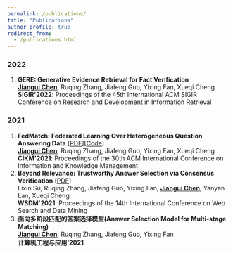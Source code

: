 ```yaml
---
permalink: /publications/
title: "Publications"
author_profile: true
redirect_from: 
  - /publications.html
---
```



<!-- You can also find my publications on <a href="https://scholar.google.com/citations?user=6U4SXnUAAAAJ&hl=en">my Google Scholar profile</a>. -->

### 2022
1. **GERE: Generative Evidence Retrieval for Fact Verification**  <br>
<ins>**Jiangui Chen**</ins>, Ruqing Zhang, Jiafeng Guo, Yixing Fan, Xueqi Cheng <br>
**SIGIR'2022**: Proceedings of the 45th International ACM SIGIR Conference on Research and Development in Information Retrieval

### 2021
1. **FedMatch: Federated Learning Over Heterogeneous Question Answering Data** [<a href='https://dl.acm.org/doi/pdf/10.1145/3459637.3482345'>PDF</a>][<a href='https://github.com/Chriskuei/FedMatch'>Code</a>]<br>
<ins>**Jiangui Chen**</ins>, Ruqing Zhang, Jiafeng Guo, Yixing Fan, Xueqi Cheng <br>
**CIKM'2021**: Proceedings of the 30th ACM International Conference on Information and Knowledge Management
2. **Beyond Relevance: Trustworthy Answer Selection via Consensus Verification** [<a href='https://dl.acm.org/doi/pdf/10.1145/3437963.3441781'>PDF</a>]  <br>
Lixin Su, Ruqing Zhang, Jiafeng Guo, Yixing Fan, <ins>**Jiangui Chen**</ins>, Yanyan Lan, Xueqi Cheng <br>
**WSDM'2021**: Proceedings of the 14th International Conference on Web Search and Data Mining  <br>
3. **面向多阶段匹配的答案选择模型(Answer Selection Model for Multi-stage Matching)**  <br>
<ins>**Jiangui Chen**</ins>, Ruqing Zhang, Jiafeng Guo, Yixing Fan <br>
**计算机工程与应用‘2021**
